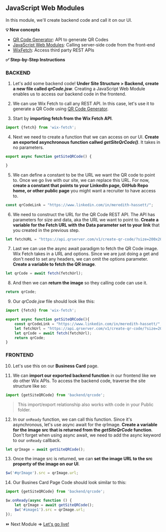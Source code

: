 ## JavaScript Web Modules

In this module, we'll create backend code and call it on our UI.

**:bulb: New concepts**
- [QR Code Generator](http://goqr.me/api/): API to generate QR Codes
- [JavaScript Web Modules](https://support.wix.com/en/article/corvid-web-modules-calling-server-side-code-from-the-front-end): Calling server-side code from the front-end
- [WixFetch](https://www.wix.com/corvid/new-reference/wix-fetch#top): Access third party REST APIs

**:white_check_mark: Step-by-Step Instructions**

### BACKEND

1. Let's add some backend code! **Under Site Structure > Backend, create a new file called _qrCode.jsw_**. Creating a JavaScript Web Module enables us to access our backend code in the frontend.

2. We can use Wix Fetch to call any REST API. In this case, let's use it to generate a QR Code using [QR Code Generator](http://goqr.me/api/).

3. Start by **importing fetch from the Wix Fetch API**.
```javascript
import {fetch} from 'wix-fetch';
```

4. Next we need to create a function that we can access on our UI. **Create an exported asynchronous function callwd _getSiteQrCode()_**. It takes in no parameters.
```javascript
export async function getSiteQRCode() {

}
```

5. We can define a constant to be the URL we want the QR code to point to. Once we go live with our site, we can replace this URL. For now, **create a constant that points to your LinkedIn page, GitHub Repo home, or other public page** you might want a recruiter to have access to.
```javascript
const qrCodeLink = "https://www.linkedin.com/in/meredith-hassett/";
```

6. We need to construct the URL for the QR Code REST API. The API has parameters for size and data, aka the URL we want to point to. **Create a variable for the Fetch URL with the Data parameter set to your link** that you created in the previous step.
```javascript
let fetchURL = "https://api.qrserver.com/v1/create-qr-code/?size=200x200&data="+qrCodeLink;
```

7. Last we can use the async await paradigm to fetch the QR Code image. Wix Fetch takes in a URL and options. Since we are just doing a get and don't need to set any headers, we can omit the options parameter. **Create a variable to fetch the QR image**.
```javascript
let qrCode = await fetch(fetchUrl);
```

8. And then we can **return the image** so they calling code can use it.
```javascript
return qrCode;
```

9. Our _qrCode.jsw_ file should look like this:
```javascript
import {fetch} from 'wix-fetch';

export async function getSiteQRCode(){
	const qrCodeLink = "https://www.linkedin.com/in/meredith-hassett/";
	let fetchUrl = "https://api.qrserver.com/v1/create-qr-code/?size=200x200&data="+qrCodeLink;
	let qrCode = await fetch(fetchUrl);
	return qrCode;
}
```

### FRONTEND

10. Let's use this on our **Business Card** page.

11. We can **import our exported backend function** in our frontend like we do other Wix APIs. To access the backend code, traverse the site structure like so:
```javascript
import {getSiteQRCode} from 'backend/qrcode';
```

> This import/export relationship also works with code in your Public folder.

12. In our `onReady` function, we can call this function. Since it's asynchronous, let's use async await for the qrImage. **Create a variable for the image src that is returned from the _getSiteQrCode_ function**. Don't forget when using async await, we need to add the async keyword to our `onReady` callback.
```javascript
let qrImage = await getSiteQRCode();
```

13. Once the image src is returned, we can **set the image URL to the src property of the image on our UI**.
```javascript
$w('#qrImage').src = qrImage.url;
```

14. Our Busines Card Page Code should look similar to this:
```javascript
import {getSiteQRCode} from 'backend/qrcode';

$w.onReady(async function () {
	let qrImage = await getSiteQRCode();
	$w('#image1').src = qrImage.url;
});
```

:fast_forward: Next Module => [Let's go live!](PRODUCTION.md)   
